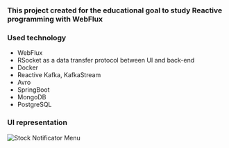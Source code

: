 ### This project created for the educational goal to study Reactive programming with WebFlux

### Used technology
 - WebFlux
 - RSocket as a data transfer protocol between UI and back-end 
 - Docker
 - Reactive Kafka, KafkaStream
 - Avro
 - SpringBoot
 - MongoDB
 - PostgreSQL
 
### UI representation
![Stock Notificator Menu](https://user-images.githubusercontent.com/32255911/179658466-edd9c795-4edf-4f3e-87ae-98dc7d3ac398.png)
